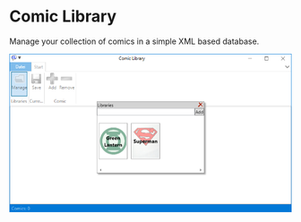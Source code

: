# Comic Library

Manage your collection of comics in a simple XML based database.

![Main Window](Docu/Main.png)